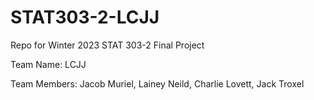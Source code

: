# STAT303-2-LCJJ

Repo for Winter 2023 STAT 303-2 Final Project

Team Name: LCJJ

Team Members: Jacob Muriel, Lainey Neild, Charlie Lovett, Jack Troxel

